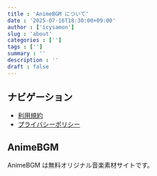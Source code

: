 ```yaml
---
title : 'AnimeBGM について'
date : '2025-07-16T18:30:00+09:00'
author : ['icysamon']
slug : 'about'
categories : ['']
tags : ['']
summary : ''
description : ''
draft : false
---
```


## ナビゲーション
- [利用規約](/terms-of-service/)
- [プライバシーポリシー](/)

## AnimeBGM
AnimeBGM は無料オリジナル音楽素材サイトです。